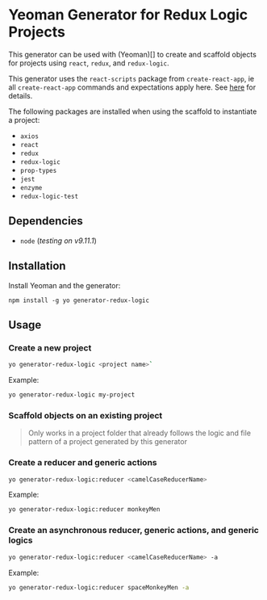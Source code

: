 # Yeoman Generator for Redux Logic Projects

This generator can be used with (Yeoman)[] to create and scaffold objects for
projects using `react`, `redux`, and `redux-logic`.

This generator uses the `react-scripts` package from `create-react-app`, ie all
`create-react-app` commands and expectations apply here. See [here](https://create-react-app.dev/docs/available-scripts) for details.

The following packages are installed when using the scaffold to instantiate
a project:

- `axios`
- `react`
- `redux`
- `redux-logic`
- `prop-types`
- `jest`
- `enzyme`
- `redux-logic-test`

## Dependencies

- `node` (_testing on v9.11.1_)

## Installation

Install Yeoman and the generator:

`npm install -g yo generator-redux-logic`

## Usage

### Create a new project

```sh
yo generator-redux-logic <project name>`
```

Example:

```sh
yo generator-redux-logic my-project
```

### Scaffold objects on an existing project

> Only works in a project folder that already follows the logic and file pattern
of a project generated by this generator

### Create a reducer and generic actions

```sh
yo generator-redux-logic:reducer <camelCaseReducerName>
```

Example:

```sh
yo generator-redux-logic:reducer monkeyMen
```

### Create an asynchronous reducer, generic actions, and generic logics

```sh
yo generator-redux-logic:reducer <camelCaseReducerName> -a
```

Example:

```sh
yo generator-redux-logic:reducer spaceMonkeyMen -a
```
